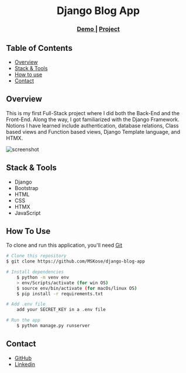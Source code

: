 <!-- Please update value in the {}  -->

<h1 align="center">Django Blog App</h1>


<div align="center">
  <h3>
    <a href="http://mskose.pythonanywhere.com/">
      Demo
    </a>
     | 
    <a href="https://github.com/MSKose/django-blog-app">
      Project
    </a>
 
  </h3>
</div>

<!-- TABLE OF CONTENTS -->

## Table of Contents

- [Overview](#overview)
- [Stack & Tools](#stack)
- [How to use](#how-to-use)
- [Contact](#contact)

<!-- OVERVIEW -->

## Overview

This is my first Full-Stack project where I did both the Back-End and the Front-End. Along the way, I got familiarized with the Django Framework. Notions I have learned include authentication, database relations, Class based views and Function based views, Django Template language, and HTMX. 

![screenshot](https://user-images.githubusercontent.com/16707738/92399059-5716eb00-f132-11ea-8b14-bcacdc8ec97b.png)

<h2 id="stack">Stack & Tools</h2>

<!-- This section should list any major frameworks that you built your project using. Here are a few examples.-->

- Django
- Bootstrap
- HTML
- CSS
- HTMX
- JavaScript


## How To Use 

To clone and run this application, you'll need [Git](https://git-scm.com)

```bash
# Clone this repository
$ git clone https://github.com/MSKose/django-blog-app

# Install dependencies
    $ python -m venv env
    > env/Scripts/activate (for win OS)
    $ source env/bin/activate (for macOs/linux OS)
    $ pip install -r requirements.txt

# Add .env file
    add your SECRET_KEY in a .env file

# Run the app
    $ python manage.py runserver
```

## Contact

- [GitHub](https://github.com/MSKose)
- [Linkedin](https://www.linkedin.com/in/mustafa-kose-linked/)